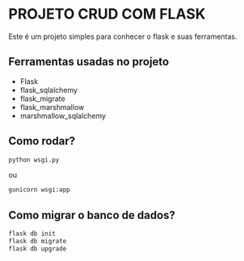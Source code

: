 # PROJETO CRUD COM FLASK

Este é um projeto simples para conhecer o flask e suas ferramentas.

## Ferramentas usadas no projeto

- Flask
- flask_sqlalchemy
- flask_migrate
- flask_marshmallow
- marshmallow_sqlalchemy


## Como rodar?

```sh
python wsgi.py
```

ou

```sh
gunicorn wsgi:app
```

## Como migrar o banco de dados?

```sh
flask db init
flask db migrate
flask db upgrade
```
